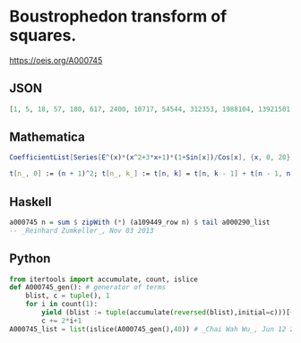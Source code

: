 # Boustrophedon transform of squares\.
https://oeis.org/A000745
## JSON
```JSON
[1, 5, 18, 57, 180, 617, 2400, 10717, 54544, 312353, 1988104, 13921501, 106350816, 880162337, 7844596536, 74910367309, 763030711936, 8257927397569, 94628877364936, 1144609672707741, 14573622985067744, 194834987492011649, 2728787718495477144, 39955604972310966797]
```
## Mathematica
```Mathematica
CoefficientList[Series[E^(x)*(x^2+3*x+1)*(1+Sin[x])/Cos[x], {x, 0, 20}], x] * Range[0, 20]! (* _Vaclav Kotesovec_, Jun 12 2015 *)
```
```Mathematica
t[n_, 0] := (n + 1)^2; t[n_, k_] := t[n, k] = t[n, k - 1] + t[n - 1, n - k]; a[n_] := t[n, n]; Array[a, 30, 0] (* _Jean-François Alcover_, Feb 12 2016 *)
```
## Haskell
```Haskell
a000745 n = sum $ zipWith (*) (a109449_row n) $ tail a000290_list
-- _Reinhard Zumkeller_, Nov 03 2013
```
## Python
```Python
from itertools import accumulate, count, islice
def A000745_gen(): # generator of terms
    blist, c = tuple(), 1
    for i in count(1):
        yield (blist := tuple(accumulate(reversed(blist),initial=c)))[-1]
        c += 2*i+1
A000745_list = list(islice(A000745_gen(),40)) # _Chai Wah Wu_, Jun 12 2022
```
